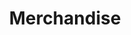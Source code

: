 ---
title: Merchandise
description: Trigger for when a Merchandise item is bought in Streamlabs
variables:
  - name: merchandiseFrom
    type: string
    description: The username of the user as provided by Streamlabs (may not be from Twitch)
  - name: merchandiseMessage
    type: string
    description: The message that the user may has included
    value: My merchandise message
  - name: merchandiseProduct
    type: string
    description: The product that was purchased
  - name: merchandiseImageUrl
    type: string
    description: The URL to the image of the product
  - name: merchandiseImageEscaped
    type: string
    description: The URL to the image of the product with escaped characters
---